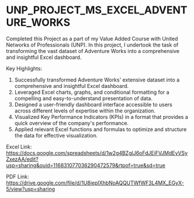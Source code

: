 # UNP_PROJECT_MS_EXCEL_ADVENTURE_WORKS

Completed this Project as a part of my Value Added Course with United Networks of Professionals (UNP).
In this project, I undertook the task of transforming the vast dataset of Adventure Works into a comprehensive and insightful Excel dashboard.

Key Highlights:

1) Successfully transformed Adventure Works' extensive dataset into a comprehensive and insightful Excel dashboard.
2) Leveraged Excel charts, graphs, and conditional formatting for a compelling and easy-to-understand presentation of data.
3) Designed a user-friendly dashboard interface accessible to users across different levels of expertise within the organization.
4) Visualized Key Performance Indicators (KPIs) in a format that provides a quick overview of the company's performance.
5) Applied relevant Excel functions and formulas to optimize and structure the data for effective visualization.

Excel Link: https://docs.google.com/spreadsheets/d/1w2g4BZglJ6oFdJEiFVJMdEyVSyZxezAA/edit?usp=sharing&ouid=116831077036290472579&rtpof=true&sd=true

PDF Link: https://drive.google.com/file/d/1U8iepIXhbNoAQQUTWfWF3L4MX_EGyX-5/view?usp=sharing
